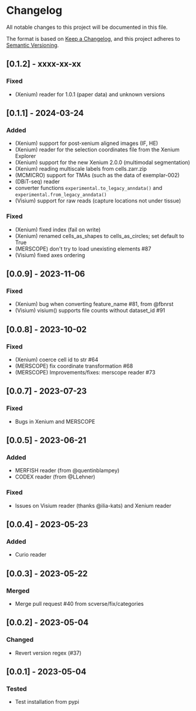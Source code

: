 # Changelog

All notable changes to this project will be documented in this file.

The format is based on [Keep a Changelog][],
and this project adheres to [Semantic Versioning][].

[keep a changelog]: https://keepachangelog.com/en/1.0.0/
[semantic versioning]: https://semver.org/spec/v2.0.0.html

## [0.1.2] - xxxx-xx-xx

### Fixed

-   (Xenium) reader for 1.0.1 (paper data) and unknown versions

## [0.1.1] - 2024-03-24

### Added

-   (Xenium) support for post-xenium aligned images (IF, HE)
-   (Xenium) reader for the selection coordinates file from the Xenium Explorer
-   (Xenium) support for the new Xenium 2.0.0 (multimodal segmentation)
-   (Xenium) reading multiscale labels from cells.zarr.zip
-   (MCMICRO) support for TMAs (such as the data of exemplar-002)
-   (DBiT-seq) reader
-   converter functions `experimental.to_legacy_anndata()` and `experimental.from_legacy_anndata()`
-   (Visium) support for raw reads (capture locations not under tissue)

### Fixed

-   (Xenium) fixed index (fail on write)
-   (Xenium) renamed cells_as_shapes to cells_as_circles; set default to True
-   (MERSCOPE) don't try to load unexisting elements #87
-   (Visium) fixed axes ordering

## [0.0.9] - 2023-11-06

### Fixed

-   (Xenium) bug when converting feature_name #81, from @fbnrst
-   (Visium) visium() supports file counts without dataset_id #91

## [0.0.8] - 2023-10-02

### Fixed

-   (Xenium) coerce cell id to str #64
-   (MERSCOPE) fix coordinate transformation #68
-   (MERSCOPE) Improvements/fixes: merscope reader #73

## [0.0.7] - 2023-07-23

### Fixed

-   Bugs in Xenium and MERSCOPE

## [0.0.5] - 2023-06-21

### Added

-   MERFISH reader (from @quentinblampey)
-   CODEX reader (from @LLehner)

### Fixed

-   Issues on Visium reader (thanks @ilia-kats) and Xenium reader

## [0.0.4] - 2023-05-23

### Added

-   Curio reader

## [0.0.3] - 2023-05-22

### Merged

-   Merge pull request #40 from scverse/fix/categories

## [0.0.2] - 2023-05-04

### Changed

-   Revert version regex (#37)

## [0.0.1] - 2023-05-04

### Tested

-   Test installation from pypi
